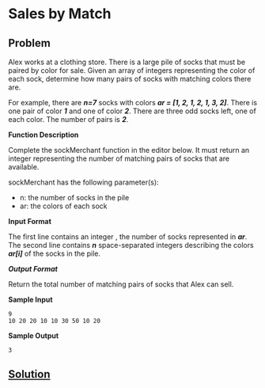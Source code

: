 # Sales by Match

## Problem

Alex works at a clothing store. There is a large pile of socks that must be paired by color for sale. Given an array of integers representing the color of each sock, determine how many pairs of socks with matching colors there are.

For example, there are ***n=7*** socks with colors ***ar = [1, 2, 1, 2, 1, 3, 2]***. There is one pair of color ***1*** and one of color ***2***. There are three odd socks left, one of each color. The number of pairs is ***2***.

**Function Description**

Complete the sockMerchant function in the editor below. It must return an integer representing the number of matching pairs of socks that are available.

sockMerchant has the following parameter(s):
  - n: the number of socks in the pile
  - ar: the colors of each sock
  
**Input Format**

The first line contains an integer , the number of socks represented in ***ar***.
The second line contains ***n*** space-separated integers describing the colors ***ar[i]*** of the socks in the pile.

***Output Format***

Return the total number of matching pairs of socks that Alex can sell.

**Sample Input**

```
9
10 20 20 10 10 30 50 10 20
```

**Sample Output**

```
3
```

## [Solution](answer.py)
